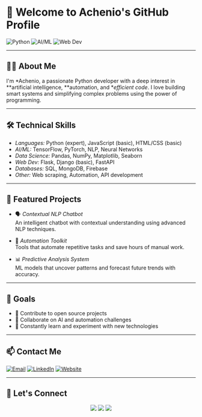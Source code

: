 # 👋 Welcome to Achenio's GitHub Profile

![Python](https://img.shields.io/badge/Python-Expert-blue?logo=python)
![AI/ML](https://img.shields.io/badge/AI%20%26%20ML-Enthusiast-purple?logo=tensorflow)
![Web Dev](https://img.shields.io/badge/Web%20Dev-FastAPI%20%7C%20Flask-green?logo=fastapi)

---

## 🧑‍💻 About Me

I'm *Achenio, a passionate Python developer with a deep interest in **artificial intelligence, **automation, and **efficient code*. I love building smart systems and simplifying complex problems using the power of programming.

---

## 🛠 Technical Skills

- *Languages:* Python (expert), JavaScript (basic), HTML/CSS (basic)  
- *AI/ML:* TensorFlow, PyTorch, NLP, Neural Networks  
- *Data Science:* Pandas, NumPy, Matplotlib, Seaborn  
- *Web Dev:* Flask, Django (basic), FastAPI  
- *Databases:* SQL, MongoDB, Firebase  
- *Other:* Web scraping, Automation, API development

---

## 🚀 Featured Projects

- 🗣 *Contextual NLP Chatbot*  
  An intelligent chatbot with contextual understanding using advanced NLP techniques.

- 🔁 *Automation Toolkit*  
  Tools that automate repetitive tasks and save hours of manual work.

- 📊 *Predictive Analysis System*  
  ML models that uncover patterns and forecast future trends with accuracy.

---

## 🌱 Goals

- 📂 Contribute to open source projects  
- 🤝 Collaborate on AI and automation challenges  
- 🚀 Constantly learn and experiment with new technologies

---

## 📫 Contact Me

[![Email](https://img.shields.io/badge/Email-tua@email.com-blue?logo=gmail)](mailto:tua@email.com)
[![LinkedIn](https://img.shields.io/badge/LinkedIn-Profile-blue?logo=linkedin)](https://linkedin.com/in/tuo-linkedin)
[![Website](https://img.shields.io/badge/Website-achenio.dev-black?logo=google-chrome)](https://achenio.dev)

---

## 🔗 Let's Connect

<p align="center">
  <a href="mailto:tua@email.com"><img src="https://img.shields.io/badge/Email-Drop%20a%20line-blue?style=for-the-badge&logo=gmail"></a>
  <a href="https://linkedin.com/in/tuo-linkedin"><img src="https://img.shields.io/badge/LinkedIn-Connect-blue?style=for-the-badge&logo=linkedin"></a>
  <a href="https://achenio.dev"><img src="https://img.shields.io/badge/Website-achenio.dev-black?style=for-the-badge&logo=google-chrome"></a>
</p>

